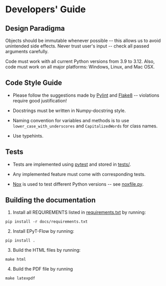 # Developers' Guide

## Design Paradigma

Objects should be immutable whenever possible -- this allows us to avoid unintended side effects. Never trust user's input -- check all passed arguments carefully.

Code must work with all current Python versions from 3.9 to 3.12. Also, code must work on all major platforms: Windows, Linux, and Mac OSX.

## Code Style Guide

- Please follow the suggestions made by [Pylint](https://github.com/pylint-dev/pylint) and [Flake8](https://github.com/pycqa/flake8/) -- violations require good justification!

- Docstrings must be written in Numpy-docstring style.

- Naming convention for variables and methods is to use ```lower_case_with_underscores``` and ```CapitalizedWords``` for class names.

- Use typehints.

## Tests

- Tests are implemented using [pytest](https://pytest.org
) and stored in [tests/](tests/).

- Any implemented feature must come with corresponding tests.

- [Nox](https://nox.thea.codes/en/stable/) is used to test different Python versions -- see [noxfile.py](noxfile.py).

## Building the documentation

1. Install all REQUIREMENTS listed in [requirements.txt](docs/requirements.txt) by running:
```
pip install -r docs/requirements.txt
```
2. Install EPyT-Flow by running:
```
pip install .
```
3. Build the HTML files by running:
```
make html
```
4. Build the PDF file by running
```
make latexpdf
```